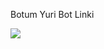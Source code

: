 
Botum Yuri Bot Linki

<a href="https://open.spotify.com/user/31n54tw5xl3inuus4zqhlbz7ee5q">
  <img src="https://open.spotify.com/user/31n54tw5xl3inuus4zqhlbz7ee5q">
</a>
